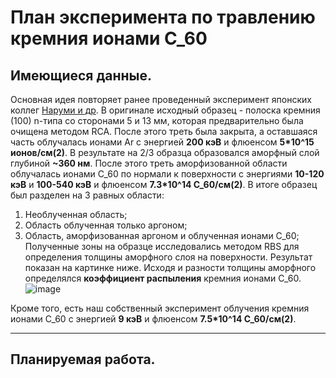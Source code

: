 # План эксперимента по травлению кремния ионами С_60

## Имеющиеся данные.
Основная идея повторяет ранее проведенный эксперимент японских коллег [Наруми и др](https://docs.yandex.ru/docs/view?url=ya-disk%3A%2F%2F%2Fdisk%2F%D0%97%D0%B0%D0%B3%D1%80%D1%83%D0%B7%D0%BA%D0%B8%2FMD%20simulation%20papers%2FQuantumBeamSci6(2022)12_Si%20sputtering%20by%20C60%20Experiment.pdf&name=QuantumBeamSci6(2022)12_Si%20sputtering%20by%20C60%20Experiment.pdf&uid=342237586&nosw=1).
В оригинале исходный образец - полоска кремния (100) n-типа со сторонами 5 и 13 мм, которая предварительно была 
очищена методом RCA. После этого треть была закрыта, а оставшаяся часть облучалась ионами Ar с энергией **200 кэВ**
и флюенсом **5*10^15 ионов/см(2)**. В результате на 2/3 образца образовался аморфный слой глубиной **~360 нм**. После
этого треть аморфизованной области облучалась ионами С_60 по нормали к поверхности с энергиями **10-120 кэВ** и **100-540 кэВ**
и флюенсом **7.3*10^14 С_60/см(2)**. 
В итоге образец был разделен на 3 равных области:
  1. Необлученная область;
  2. Область облученная только аргоном;
  3. Область, аморфизованная аргоном и облученная ионами С_60;
Полученные зоны на образце исследовались методом RBS для определения толщины аморфного слоя на поверхности. Результат
показан на картинке ниже. Исходя и разности толщины аморфного определялся **коэффициент распыления** кремния ионами С_60.
![image](https://github.com/denisstrizhkin/C60-Si-fall-sim/assets/57823199/e1daa1fa-9dfc-4032-86ed-179c1dea4232)

Кроме того, есть наш собственный эксперимент облучения кремния ионами С_60 с энергией **9 кэВ** и флюенсом **7.5*10^14 С_60/см(2)**.
_____________________________________________________________________________________________________________________________________

## Планируемая работа.

